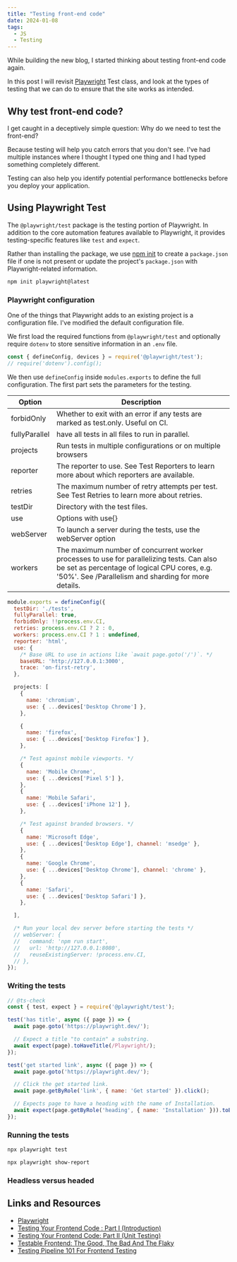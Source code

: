 ```yaml
---
title: "Testing front-end code"
date: 2024-01-08
tags:
  - JS
  - Testing
---
```


While building the new blog, I started thinking about testing front-end code again.

In this post I will revisit [Playwright](https://playwright.dev/) Test class, and look at the types of testing that we can do to ensure that the site works as intended.

## Why test front-end code?

I get caught in a deceptively simple question: Why do we need to test the front-end?

Because testing will help you catch errors that you don't see. I've had multiple instances where I thought I typed one thing and I had typed something completely different.

Testing can also help you identify potential performance bottlenecks before you deploy your application.

## Using Playwright Test

The `@playwright/test` package is the testing portion of Playwright. In addition to the core automation features available to Playwright, it provides testing-specific features like `test` and `expect`.

Rather than installing the package, we use [npm init](https://docs.npmjs.com/cli/v10/commands/npm-init) to create a `package.json` file if one is not present or update the project's `package.json` with Playwright-related information.

```bash
npm init playwright@latest
```

### Playwright configuration

One of the things that Playwright adds to an existing project is a configuration file. I've modified the default configuration file.

We first load the required functions from `@playwright/test` and optionally require `dotenv` to store sensitive information in an `.env` file.

```js
const { defineConfig, devices } = require('@playwright/test');
// require('dotenv').config();
```

We then use `defineConfig` inside `modules.exports` to define the full configuration. The first part sets the parameters for the testing.

| Option | Description |
| --- | --- |
| forbidOnly | Whether to exit with an error if any tests are marked as test.only. Useful on CI. |
| fullyParallel | have all tests in all files to run in parallel. |
| projects | Run tests in multiple configurations or on multiple browsers |
| reporter | The reporter to use. See Test Reporters to learn more about which reporters are available.|
| retries | The maximum number of retry attempts per test. See Test Retries to learn more about retries. |
| testDir | Directory with the test files.
| use | Options with use{} |
| webServer | To launch a server during the tests, use the webServer option |
| workers | The maximum number of concurrent worker processes to use for parallelizing tests. Can also be set as percentage of logical CPU cores, e.g. '50%'. See /Parallelism and sharding for more details. |


```js
module.exports = defineConfig({
  testDir: './tests',
  fullyParallel: true,
  forbidOnly: !!process.env.CI,
  retries: process.env.CI ? 2 : 0,
  workers: process.env.CI ? 1 : undefined,
  reporter: 'html',
  use: {
    /* Base URL to use in actions like `await page.goto('/')`. */
    baseURL: 'http://127.0.0.1:3000',
    trace: 'on-first-retry',
  },
```

```js
  projects: [
    {
      name: 'chromium',
      use: { ...devices['Desktop Chrome'] },
    },

    {
      name: 'firefox',
      use: { ...devices['Desktop Firefox'] },
    },

    /* Test against mobile viewports. */
    {
      name: 'Mobile Chrome',
      use: { ...devices['Pixel 5'] },
    },
    {
      name: 'Mobile Safari',
      use: { ...devices['iPhone 12'] },
    },

    /* Test against branded browsers. */
    {
      name: 'Microsoft Edge',
      use: { ...devices['Desktop Edge'], channel: 'msedge' },
    },
    {
      name: 'Google Chrome',
      use: { ...devices['Desktop Chrome'], channel: 'chrome' },
    },
    {
      name: 'Safari',
      use: { ...devices['Desktop Safari'] },
    },

  ],
```

```js
  /* Run your local dev server before starting the tests */
  // webServer: {
  //   command: 'npm run start',
  //   url: 'http://127.0.0.1:8080',
  //   reuseExistingServer: !process.env.CI,
  // },
});
```

### Writing the tests

```js
// @ts-check
const { test, expect } = require('@playwright/test');
```

```js
test('has title', async ({ page }) => {
  await page.goto('https://playwright.dev/');

  // Expect a title "to contain" a substring.
  await expect(page).toHaveTitle(/Playwright/);
});
```

```js
test('get started link', async ({ page }) => {
  await page.goto('https://playwright.dev/');

  // Click the get started link.
  await page.getByRole('link', { name: 'Get started' }).click();

  // Expects page to have a heading with the name of Installation.
  await expect(page.getByRole('heading', { name: 'Installation' })).toBeVisible();
});
```

### Running the tests

```bash
npx playwright test
```

```bash
npx playwright show-report
```

### Headless versus headed

## Links and Resources

* [Playwright](https://playwright.dev/)
* [Testing Your Frontend Code : Part I (Introduction)](https://medium.com/@giltayar/testing-your-frontend-code-part-i-introduction-7e307eac4446)
* [Testing Your Frontend Code: Part II (Unit Testing)](https://hackernoon.com/testing-your-frontend-code-part-ii-unit-testing-1d05f8d50859#.xf5q3crth)
* [Testable Frontend: The Good, The Bad And The Flaky](https://www.smashingmagazine.com/2022/07/testable-frontend-architecture/)
* [Testing Pipeline 101 For Frontend Testing](https://www.smashingmagazine.com/2022/02/testing-pipeline-101-frontend-testing/)
